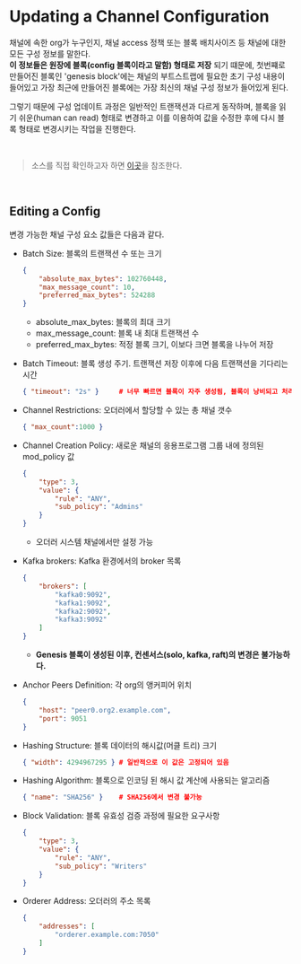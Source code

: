 # Updating a Channel Configuration

채널에 속한 org가 누구인지, 채널 access 정책 또는 블록 배치사이즈 등 채널에 대한 모든 구성 정보를 말한다.  
**이 정보들은 원장에 블록(config 블록이라고 말함) 형태로 저장** 되기 떄문에, 첫번쨰로 만들어진 블록인 'genesis block'에는 채널의 부트스트랩에 필요한 초기 구성 내용이 들어있고 가장 최근에 만들어진 블록에는 가장 최신의 채널 구성 정보가 들어있게 된다. 

그렇기 때문에 구성 업데이트 과정은 일반적인 트랜잭션과 다르게 동작하며, 블록을 읽기 쉬운(human can read) 형태로 변경하고 이를 이용하여 값을 수정한 후에 다시 블록 형태로 변경시키는 작업을 진행한다.

<br>

> 소스를 직접 확인하고자 하면 [이곳](#source)을 참조한다.
 
<br>

## Editing a Config


변경 가능한 채널 구성 요소 값들은 다음과 같다.

- Batch Size: 블록의 트랜잭션 수 또는 크기
    ```json
    {
        "absolute_max_bytes": 102760448,    
        "max_message_count": 10,            
        "preferred_max_bytes": 524288       
    }
    ```
    - absolute_max_bytes: 블록의 최대 크기
    - max_message_count: 블록 내 최대 트랜잭션 수
    - preferred_max_bytes: 적정 블록 크기, 이보다 크면 블록을 나누어 저장

- Batch Timeout: 블록 생성 주기. 트랜잭션 저장 이후에 다음 트랜잭션을 기다리는 시간
    ```json
    { "timeout": "2s" }     # 너무 빠르면 블록이 자주 생성됨, 블록이 낭비되고 처리량은 감소함
    ```
- Channel Restrictions: 오더러에서 할당할 수 있는 총 채널 갯수
    ```json
    { "max_count":1000 }
    ```
- Channel Creation Policy: 새로운 채널의 응용프로그램 그룹 내에 정의된 mod_policy 값
    ```json
    {
        "type": 3,
        "value": {
            "rule": "ANY",
            "sub_policy": "Admins"
        }
    }
    ```
    - 오더러 시스템 채널에서만 설정 가능
- Kafka brokers: Kafka 환경에서의 broker 목록
    ```json
    {
        "brokers": [
            "kafka0:9092",
            "kafka1:9092",
            "kafka2:9092",
            "kafka3:9092"
        ]
    }
    ```
    - **Genesis 블록이 생성된 이후, 컨센서스(solo, kafka, raft)의 변경은 불가능하다.**
- Anchor Peers Definition: 각 org의 앵커피어 위치
    ```json
    {
        "host": "peer0.org2.example.com",
        "port": 9051
    }
    ```
- Hashing Structure: 블록 데이터의 해시값(머클 트리) 크기
    ```json
    { "width": 4294967295 } # 일반적으로 이 값은 고정되어 있음
    ```
- Hashing Algorithm: 블록으로 인코딩 된 해시 값 계산에 사용되는 알고리즘
    ```json
    { "name": "SHA256" }    # SHA256에서 변경 불가능
    ```
- Block Validation: 블록 유효성 검증 과정에 필요한 요구사항
    ```json
    {
        "type": 3,
        "value": { 
            "rule": "ANY",
            "sub_policy": "Writers"
        }
    }
    ```
- Orderer Address: 오더러의 주소 목록
    ```json
    {
        "addresses": [
            "orderer.example.com:7050"
        ]
    }
    ```
